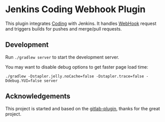 # Jenkins Coding Webhook Plugin

This plugin integrates [Coding][1] with Jenkins. It handles [WebHook][2] request and triggers
builds for pushes and merge/pull requests.


## Development

Run `./gradlew server` to start the development server.

You may want to disable debug options to get faster page load time: 

```
./gradlew -Dstapler.jelly.noCache=false -Dstapler.trace=false -Ddebug.YUI=false server
```

## Acknowledgements

This project is started and based on the [gitlab-plugin][3], thanks for the great project.

  [1]: https://coding.net
  [2]: https://coding.net/help/doc/git/webhook.html
  [3]: https://github.com/jenkinsci/gitlab-plugin
